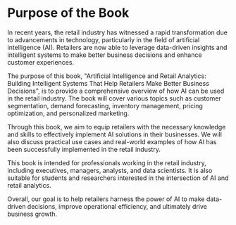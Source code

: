 Purpose of the Book
============================================

In recent years, the retail industry has witnessed a rapid transformation due to advancements in technology, particularly in the field of artificial intelligence (AI). Retailers are now able to leverage data-driven insights and intelligent systems to make better business decisions and enhance customer experiences.

The purpose of this book, "Artificial Intelligence and Retail Analytics: Building Intelligent Systems That Help Retailers Make Better Business Decisions", is to provide a comprehensive overview of how AI can be used in the retail industry. The book will cover various topics such as customer segmentation, demand forecasting, inventory management, pricing optimization, and personalized marketing.

Through this book, we aim to equip retailers with the necessary knowledge and skills to effectively implement AI solutions in their businesses. We will also discuss practical use cases and real-world examples of how AI has been successfully implemented in the retail industry.

This book is intended for professionals working in the retail industry, including executives, managers, analysts, and data scientists. It is also suitable for students and researchers interested in the intersection of AI and retail analytics.

Overall, our goal is to help retailers harness the power of AI to make data-driven decisions, improve operational efficiency, and ultimately drive business growth.
